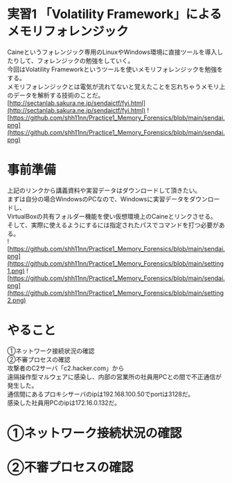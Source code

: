 # 実習1 「Volatility Framework」によるメモリフォレンジック
Caineというフォレンジック専用のLinuxやWindows環境に直接ツールを導入したりして、フォレンジックの勉強をしていく。<br>
今回はVolatility Frameworkというツールを使いメモリフォレンジックを勉強をする。<br>
メモリフォレンジックとは電気が流れてないと覚えたことを忘れちゃうメモリ上のデータを解析する技術のことだ。<br>
[http://sectanlab.sakura.ne.jp/sendaictf/fyi.html](http://sectanlab.sakura.ne.jp/sendaictf/fyi.html)
![https://github.com/shh11nn/Practice1_Memory_Forensics/blob/main/sendai.png](https://github.com/shh11nn/Practice1_Memory_Forensics/blob/main/sendai.png)
# 事前準備
上記のリンクから講義資料や実習データはダウンロードして頂きたい。<br>
まずは自分の場合WindowsのPCなので、Windowsに実習データをダウンロードし、<br>
VirtualBoxの共有フォルダー機能を使い仮想環境上のCaineとリンクさせる。<br>
そして、実際に使えるようにするには指定されたパスでコマンドを打つ必要がある。<br>
![https://github.com/shh11nn/Practice1_Memory_Forensics/blob/main/sendai.png](https://github.com/shh11nn/Practice1_Memory_Forensics/blob/main/setting1.png)
![https://github.com/shh11nn/Practice1_Memory_Forensics/blob/main/sendai.png](https://github.com/shh11nn/Practice1_Memory_Forensics/blob/main/setting2.png)
# やること
①ネットワーク接続状況の確認<br>
②不審プロセスの確認<br>
攻撃者のC2サーバ「c2.hacker.com」から<br>
遠隔操作型マルウェアに感染し、内部の営業所の社員用PCとの間で不正通信が発生した。<br>
通信間にあるプロキシサーバのipは192.168.100.50でportは3128だ。<br>
感染した社員用PCのipは172.16.0.132だ。<br>

# ①ネットワーク接続状況の確認

# ②不審プロセスの確認
